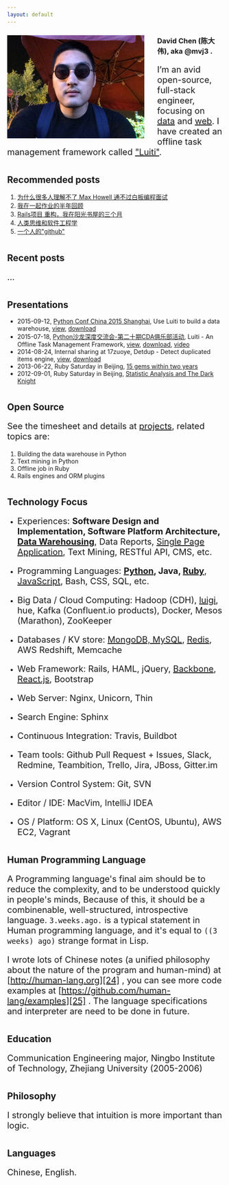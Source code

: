 ```yaml
---
layout: default
---
```



<style>
p { /* introduction */
  font-size: 20px;
}
h2 { /* sub section */
  margin-top: 40px;
}

p ol li a {
  font-size: 16px;
}
</style>

<div>
  <div align="center" style="float:left; margin-right:30px;">
    <img src="/images/mvj3/mvj3_wear_sungclasses_20150526.jpg" alt="mvj3_wear_sunglasses_20150526" height="240px" width="320px">
    <!-- <img src="/images/mvj3/thumb_linkedin_avatar_with_python_1024.jpg" alt="thumb_linkedin_avatar_with_python_1024" height="256px" width="256px"> -->
  </div>
  <p id="self_introduction_beside_avatar" style="padding-top:0px;"><h3 id="david-chen--aka-mvj3-"><strong>David Chen</strong> (陈大伟), aka <strong>@mvj3</strong> .</h3><p class="text"></p><p>I’m an avid open-source, full-stack engineer, focusing on <a href="/projects/#building-the-data-warehouse-in-python-07-2014-present-">data</a> and <a href="/projects/#rails-engine-or-related-05-2013-12-2013-">web</a>. I have created an offline task management framework called <a href="https://github.com/luiti/luiti">"Luiti"</a>.</p><p></p></p>
  <div class="clearfix"></div>
</div>


Recommended posts
------------------------------------------------
1. [为什么很多人理解不了 Max Howell 通不过白板编程面试][9]
2. [我在一起作业的半年回顾][10]
3. [Rails项目 重构，我在阳光书屋的三个月][11]
4. [人类思维和软件工程学][12]
5. [一个人的"github"][13]


Recent posts
------------------------------------------------
...


Presentations
------------------------------------------------
* 2015-09-12, [Python Conf China 2015 Shanghai][21], Use Luiti to build a data warehouse, [view][22], [download][23]
* 2015-07-18, [Python沙龙深度交流会-第二十期CDA俱乐部活动][3], Luiti - An Offline Task Management Framework, [view][4], [download][2], [video][20]
* 2014-08-24, Internal sharing at 17zuoye, Detdup - Detect duplicated items engine, [view][5], [download][1]
* 2013-06-22, Ruby Saturday in Beijing, [15 gems within two years](http://ruby-china.org/topics/11806)
* 2012-09-01, Ruby Saturday in Beijing, [Statistic Analysis and The Dark Knight](/statistics-analytics-and-dark-knight)

Open Source
------------------------------------------------
See the timesheet and details at [projects](/projects/), related topics are:

1. Building the data warehouse in Python
2. Text mining in Python
3. Offline job in Ruby
4. Rails engines and ORM plugins


Technology Focus
------------------------------------------------
* Experiences: **Software Design and Implementation, Software Platform Architecture, [Data Warehousing][15]**, Data Reports, [Single Page Application][13], Text Mining, RESTful API, CMS, etc.
* Programming Languages: **[Python][6], Java, [Ruby][7]**, [JavaScript][14], Bash, CSS, SQL, etc.
* Big Data / Cloud Computing: Hadoop (CDH), [luigi][8], hue, Kafka (Confluent.io products), Docker, Mesos (Marathon), ZooKeeper
* Databases / KV store: [MongoDB, MySQL][17], [Redis][16], AWS Redshift, Memcache
* Web Framework: Rails, HAML, jQuery, [Backbone][19], [React.js][18], Bootstrap
* Web Server: Nginx, Unicorn, Thin
* Search Engine: Sphinx

* Continuous Integration: Travis, Buildbot
* Team tools: Github Pull Request + Issues, Slack, Redmine, Teambition, Trello, Jira, JBoss, Gitter.im
* Version Control System: Git, SVN

* Editor / IDE: MacVim, IntelliJ IDEA
* OS / Platform: OS X, Linux (CentOS, Ubuntu), AWS EC2, Vagrant




Human Programming Language
------------------------------------------------
A Programming language's final aim should be to reduce the complexity, and to be understood quickly in people's minds,
Because of this, it should be a combinenable, well-structured, introspective language.
`3.weeks.ago.` is a typical statement in Human programming language, and
it's equal to `((3 weeks) ago)` strange format in Lisp.

I wrote lots of Chinese notes (a unified philosophy about the nature of the program and human-mind) at [http://human-lang.org][24] , you can see more code examples at [https://github.com/human-lang/examples][25] .
The language specifications and interpreter are need to be done in future.


Education
------------------------------------------------
Communication Engineering major, Ningbo Institute of Technology, Zhejiang University (2005-2006)


Philosophy
------------------------------------------------
<!--
The slave of material, the servant of fashion, the king of the inner, and the God of art.

Chinese version: 物质的奴隶，时尚的仆人，内在的国王，艺术的上帝。
-->

I strongly believe that intuition is more important than logic.


Languages
------------------------------------------------
Chinese, English.


[1]: https://github.com/mvj3/mvj3.github.io/raw/master/pdfs/detdup%20-%20Detect%20duplicated%20items%20engine.pdf
[2]: https://github.com/mvj3/mvj3.github.io/raw/master/pdfs/Luiti%20-%20An%20Offline%20Task%20Management%20Framework.pdf
[3]: http://bbs.pinggu.org/thread-3815359-1-1.html
[4]: https://speakerdeck.com/mvj3/luiti-an-offline-task-management-framework
[5]: https://speakerdeck.com/mvj3/detdup-detect-duplicated-items-engine
[6]: /projects/#building-the-data-warehouse-in-python-07-2014-present-
[7]: /projects/#rails-engine-or-related-05-2013-12-2013-
[8]:  https://luiti.github.io
[9]: /2015/06/22/why-most-of-people-cant-understand-Max-Howell-cant-pass-whiteboard-coding-test
[10]: /2014/09/21/half-year-review-at-17zuoye
[11]: /2013/12/16/refectoring-code-at-sunshine-library-in-three-months
[12]: /2013/12/15/human-mind-and-software-engineering
[13]: /2013/08/04/a-man-github
[14]: /projects/#some-javascript-stuffs-03-2014-05-2015-
[15]: /projects/#offline-job-in-ruby-08-2011-12-2013-
[16]: https://github.com/mvj3/faye-online
[17]: https://github.com/mvj3/statlysis
[18]: https://github.com/Luiti/luiti/tree/master/luiti/webui
[19]: https://github.com/eoecn/qa-rails/blob/eoecn/app/assets/javascripts/qa-rails.js#L30
[20]: http://v.youku.com/v_show/id_XMTI5MjE1MTA4NA==.html?f=25942084
[21]: http://cn.pycon.org/2015/shanghai.html
[22]: http://luiti.github.io/talks/Python-Conf-2015-Shanghai.html
[23]: https://github.com/Luiti/luiti.github.io/raw/master/talks/Luiti-Python-China-2015.pdf
[24]: http://human-lang.org
[25]: https://github.com/human-lang/examples
[26]: /projects/#text-mining-in-python-06-2014-05-2015-



<script src="{{ "/bower_components/underscore/underscore-min.js" | prepend: site.baseurl }}" type="text/javascript"></script>

<script>
$(document).ready(function() {
  // $("#self_introduction_beside_avatar").html([$("#david-chen--aka-mvj3-"), $(".footer_intro").find("p")]);

  // render recent posts.
  var recent_posts_header = $("#recent-posts");
  var recent_posts_dom = recent_posts_header.next("p");

  var li_template = _.template(""
    + "<li>"
    + "  <a href='<%= link %>'><%= title %></a>"
    + "</li>"
  );
  var posts_template = function(posts) {
    var lis = _.map(posts, function(post) {
      return li_template(post);
    });
    return "<ol>"
      + lis.join("")
      + "</ol>";
  };

  $.ajax({
      type: "GET",
      url: "/feed.xml",
      dataType: "xml",
      success: function (xml) {
          console.log("[load posts xml]", xml);

          var posts = _.map($(xml).find("item"), function(item) {
            var item = $(item);
            return {
              "title": item.find("title").text(),
              "link":  item.find("link").text(),
            };
          });

          var recent_posts_str = posts_template(posts.slice(0, 5));
          recent_posts_dom.html(recent_posts_str);
      }
  });

  recent_posts_header.html(recent_posts_header.text() + "   <a href='/blog' style='font-size:14px;'>(See more ...)</a>");
});
</script>
